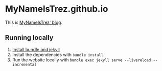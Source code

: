 # MyNameIsTrez.github.io

This is [MyNameIsTrez' blog](mynameistrez.github.io).

## Running locally

1. [Install bundle and jekyll](https://jekyllrb.com/docs/installation/)
2. Install the dependencies with `bundle install`
3. Run the website locally with `bundle exec jekyll serve --livereload --incremental`
